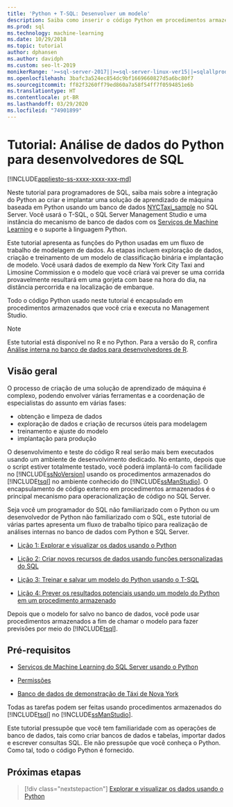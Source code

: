 ```yaml
---
title: 'Python + T-SQL: Desenvolver um modelo'
description: Saiba como inserir o código Python em procedimentos armazenados do SQL Server e em funções do T-SQL.
ms.prod: sql
ms.technology: machine-learning
ms.date: 10/29/2018
ms.topic: tutorial
author: dphansen
ms.author: davidph
ms.custom: seo-lt-2019
monikerRange: '>=sql-server-2017||>=sql-server-linux-ver15||=sqlallproducts-allversions'
ms.openlocfilehash: 3bafc3a524ec854dc9bf1669660827d5a6bc80f7
ms.sourcegitcommit: ff82f3260ff79ed860a7a58f54ff7f0594851e6b
ms.translationtype: HT
ms.contentlocale: pt-BR
ms.lasthandoff: 03/29/2020
ms.locfileid: "74901899"
---
```

# <a name="tutorial-python-data-analytics-for-sql-developers"></a>Tutorial: Análise de dados do Python para desenvolvedores de SQL
[!INCLUDE[appliesto-ss-xxxx-xxxx-xxx-md](../../includes/appliesto-ss-xxxx-xxxx-xxx-md.md)]

Neste tutorial para programadores de SQL, saiba mais sobre a integração do Python ao criar e implantar uma solução de aprendizado de máquina baseada em Python usando um banco de dados [NYCTaxi_sample](demo-data-nyctaxi-in-sql.md) no SQL Server. Você usará o T-SQL, o SQL Server Management Studio e uma instância do mecanismo de banco de dados com os [Serviços de Machine Learning](../install/sql-machine-learning-services-windows-install.md) e o suporte à linguagem Python.

Este tutorial apresenta as funções do Python usadas em um fluxo de trabalho de modelagem de dados. As etapas incluem exploração de dados, criação e treinamento de um modelo de classificação binária e implantação de modelo. Você usará dados de exemplo da New York City Taxi and Limosine Commission e o modelo que você criará vai prever se uma corrida provavelmente resultará em uma gorjeta com base na hora do dia, na distância percorrida e na localização de embarque. 

Todo o código Python usado neste tutorial é encapsulado em procedimentos armazenados que você cria e executa no Management Studio.

> [!NOTE]
> Este tutorial está disponível no R e no Python. Para a versão do R, confira [Análise interna no banco de dados para desenvolvedores de R](sqldev-in-database-r-for-sql-developers.md).

## <a name="overview"></a>Visão geral

O processo de criação de uma solução de aprendizado de máquina é complexo, podendo envolver várias ferramentas e a coordenação de especialistas do assunto em várias fases:

+ obtenção e limpeza de dados
+ exploração de dados e criação de recursos úteis para modelagem
+ treinamento e ajuste do modelo
+ implantação para produção

O desenvolvimento e teste do código R real serão mais bem executados usando um ambiente de desenvolvimento dedicado. No entanto, depois que o script estiver totalmente testado, você poderá implantá-lo com facilidade no [!INCLUDE[ssNoVersion](../../includes/ssnoversion-md.md)] usando os procedimentos armazenados do [!INCLUDE[tsql](../../includes/tsql-md.md)] no ambiente conhecido do [!INCLUDE[ssManStudio](../../includes/ssmanstudio-md.md)]. O encapsulamento de código externo em procedimentos armazenados é o principal mecanismo para operacionalização de código no SQL Server.

Seja você um programador do SQL não familiarizado com o Python ou um desenvolvedor de Python não familiarizado com o SQL, este tutorial de várias partes apresenta um fluxo de trabalho típico para realização de análises internas no banco de dados com Python e SQL Server. 

+ [Lição 1: Explorar e visualizar os dados usando o Python](sqldev-py3-explore-and-visualize-the-data.md)

+ [Lição 2: Criar novos recursos de dados usando funções personalizadas do SQL](sqldev-py4-create-data-features-using-t-sql.md)

+ [Lição 3: Treinar e salvar um modelo do Python usando o T-SQL](sqldev-py5-train-and-save-a-model-using-t-sql.md)

+ [Lição 4: Prever os resultados potenciais usando um modelo do Python em um procedimento armazenado](sqldev-py6-operationalize-the-model.md)

Depois que o modelo for salvo no banco de dados, você pode usar procedimentos armazenados a fim de chamar o modelo para fazer previsões por meio do [!INCLUDE[tsql](../../includes/tsql-md.md)].

## <a name="prerequisites"></a>Pré-requisitos

+ [Serviços de Machine Learning do SQL Server usando o Python](../install/sql-machine-learning-services-windows-install.md#verify-installation)

+ [Permissões](../security/user-permission.md)

+ [Banco de dados de demonstração de Táxi de Nova York](demo-data-nyctaxi-in-sql.md)

Todas as tarefas podem ser feitas usando procedimentos armazenados do [!INCLUDE[tsql](../../includes/tsql-md.md)] no [!INCLUDE[ssManStudio](../../includes/ssmanstudio-md.md)].

Este tutorial pressupõe que você tem familiaridade com as operações de banco de dados, tais como criar bancos de dados e tabelas, importar dados e escrever consultas SQL. Ele não pressupõe que você conheça o Python. Como tal, todo o código Python é fornecido. 

## <a name="next-steps"></a>Próximas etapas

> [!div class="nextstepaction"]
> [Explorar e visualizar os dados usando o Python](sqldev-py3-explore-and-visualize-the-data.md)
